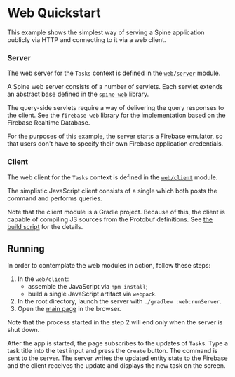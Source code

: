 # Web Quickstart

This example shows the simplest way of serving a Spine application publicly via HTTP and connecting
to it via a web client.

### Server

The web server for the `Tasks` context is defined in the [`web/server`](./server) module.

A Spine web server consists of a number of servlets. Each servlet extends an abstract base defined
in the [`spine-web`](https://github.com/SpineEventEngine/web) library.

The query-side servlets require a way of delivering the query responses to the client. See 
the `firebase-web` library for the implementation based on the Firebase Realtime Database.

For the purposes of this example, the server starts a Firebase emulator, so that users don't have to
specify their own Firebase application credentials.

### Client

The web client for the `Tasks` context is defined in the [`web/client`](./client) module.

The simplistic JavaScript client consists of a single which both posts the command and performs 
queries.

Note that the client module is a Gradle project. Because of this, the client is capable of compiling
JS sources from the Protobuf definitions. See [the build script](./client/build.gradle) for 
the details.

## Running

In order to contemplate the web modules in action, follow these steps:
 1. In the `web/client`:
    - assemble the JavaScript via `npm install`;
    - build a single JavaScript artifact via `webpack`.
 2. In the root directory, launch the server with `./gradlew :web:runServer`.
 3. Open the [main page](./client/app/index.html) in the browser.
 
Note that the process started in the step 2 will end only when the server is shut down.

After the app is started, the page subscribes to the updates of `Task`s. Type a task title into 
the test input and press the `Create` button. The command is sent to the server. The server writes
the updated entity state to the Firebase and the client receives the update and displays the new
task on the screen.
